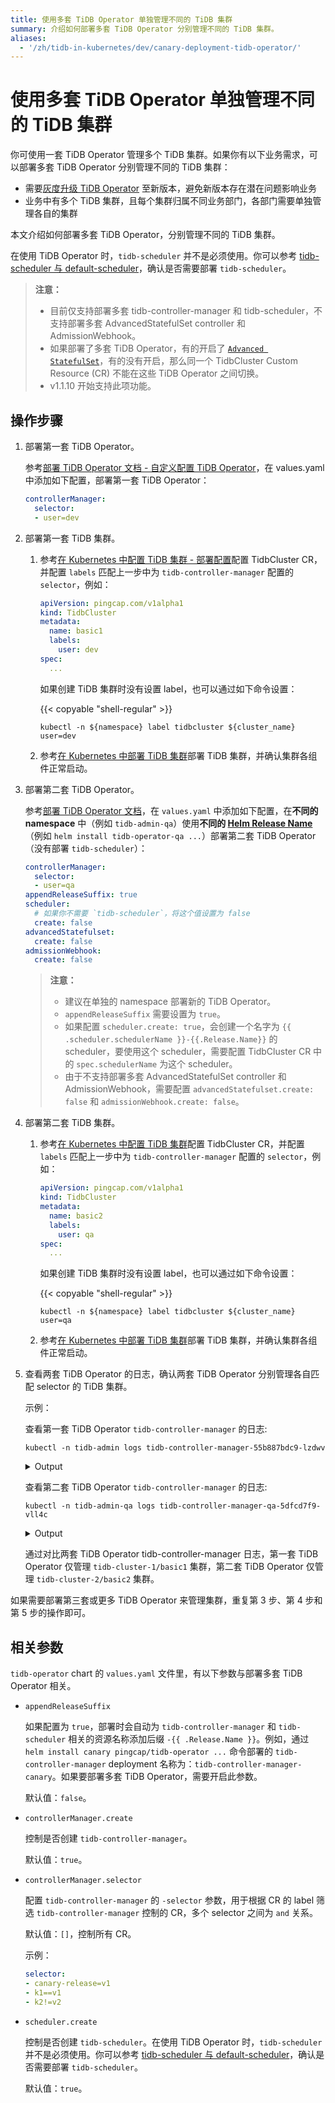 ```yaml
---
title: 使用多套 TiDB Operator 单独管理不同的 TiDB 集群
summary: 介绍如何部署多套 TiDB Operator 分别管理不同的 TiDB 集群。
aliases:
  - '/zh/tidb-in-kubernetes/dev/canary-deployment-tidb-operator/'
---
```


# 使用多套 TiDB Operator 单独管理不同的 TiDB 集群

你可使用一套 TiDB Operator 管理多个 TiDB 集群。如果你有以下业务需求，可以部署多套 TiDB Operator 分别管理不同的 TiDB 集群：

- 需要[灰度升级 TiDB Operator](canary-upgrade-tidb-operator.md) 至新版本，避免新版本存在潜在问题影响业务
- 业务中有多个 TiDB 集群，且每个集群归属不同业务部门，各部门需要单独管理各自的集群

本文介绍如何部署多套 TiDB Operator，分别管理不同的 TiDB 集群。

在使用 TiDB Operator 时，`tidb-scheduler` 并不是必须使用。你可以参考 [tidb-scheduler 与 default-scheduler](tidb-scheduler.md#tidb-scheduler-与-default-scheduler)，确认是否需要部署 `tidb-scheduler`。

> **注意：**
> 
> - 目前仅支持部署多套 tidb-controller-manager 和 tidb-scheduler，不支持部署多套 AdvancedStatefulSet controller 和 AdmissionWebhook。
> - 如果部署了多套 TiDB Operator，有的开启了 [`Advanced StatefulSet`](advanced-statefulset.md)，有的没有开启，那么同一个 TidbCluster Custom Resource (CR) 不能在这些 TiDB Operator 之间切换。
> - v1.1.10 开始支持此项功能。

## 操作步骤

1. 部署第一套 TiDB Operator。

    参考[部署 TiDB Operator 文档 - 自定义配置 TiDB Operator](deploy-tidb-operator.md#自定义配置-tidb-operator)，在 values.yaml 中添加如下配置，部署第一套 TiDB Operator：

    ```yaml
    controllerManager:
      selector:
      - user=dev
    ```

2. 部署第一套 TiDB 集群。

    1. 参考[在 Kubernetes 中配置 TiDB 集群 - 部署配置](configure-a-tidb-cluster.md#部署配置)配置 TidbCluster CR，并配置 `labels` 匹配上一步中为 `tidb-controller-manager` 配置的 `selector`，例如：

        ```yaml
        apiVersion: pingcap.com/v1alpha1
        kind: TidbCluster
        metadata:
          name: basic1
          labels:
            user: dev
        spec:
          ...
        ```

        如果创建 TiDB 集群时没有设置 label，也可以通过如下命令设置：

        {{< copyable "shell-regular" >}}

        ```shell
        kubectl -n ${namespace} label tidbcluster ${cluster_name} user=dev
        ```

    2. 参考[在 Kubernetes 中部署 TiDB 集群](deploy-on-general-kubernetes.md)部署 TiDB 集群，并确认集群各组件正常启动。

3. 部署第二套 TiDB Operator。

    参考[部署 TiDB Operator 文档](deploy-tidb-operator.md)，在 `values.yaml` 中添加如下配置，在**不同的 namespace** 中（例如 `tidb-admin-qa`）使用**不同的 [Helm Release Name](https://helm.sh/docs/intro/using_helm/#three-big-concepts)**（例如 `helm install tidb-operator-qa ...`）部署第二套 TiDB Operator（没有部署 `tidb-scheduler`）：

    ```yaml
    controllerManager:
      selector:
      - user=qa
    appendReleaseSuffix: true
    scheduler:
      # 如果你不需要 `tidb-scheduler`，将这个值设置为 false
      create: false
    advancedStatefulset:
      create: false
    admissionWebhook:
      create: false
    ```

    > **注意：**
    > 
    > * 建议在单独的 namespace 部署新的 TiDB Operator。
    > * `appendReleaseSuffix` 需要设置为 `true`。
    > * 如果配置 `scheduler.create: true`，会创建一个名字为 `{{ .scheduler.schedulerName }}-{{.Release.Name}}` 的 scheduler，要使用这个 scheduler，需要配置 TidbCluster CR 中的 `spec.schedulerName` 为这个 scheduler。
    > * 由于不支持部署多套 AdvancedStatefulSet controller 和 AdmissionWebhook，需要配置 `advancedStatefulset.create: false` 和 `admissionWebhook.create: false`。

4. 部署第二套 TiDB 集群。

    1. 参考[在 Kubernetes 中配置 TiDB 集群](configure-a-tidb-cluster.md)配置 TidbCluster CR，并配置 `labels` 匹配上一步中为 `tidb-controller-manager` 配置的 `selector`，例如：

        ```yaml
        apiVersion: pingcap.com/v1alpha1
        kind: TidbCluster
        metadata:
          name: basic2
          labels:
            user: qa
        spec:
          ...
        ```

        如果创建 TiDB 集群时没有设置 label，也可以通过如下命令设置：

        {{< copyable "shell-regular" >}}

        ```shell
        kubectl -n ${namespace} label tidbcluster ${cluster_name} user=qa
        ```

    2. 参考[在 Kubernetes 中部署 TiDB 集群](deploy-on-general-kubernetes.md)部署 TiDB 集群，并确认集群各组件正常启动。

5. 查看两套 TiDB Operator 的日志，确认两套 TiDB Operator 分别管理各自匹配 selector 的 TiDB 集群。

    示例：

    查看第一套 TiDB Operator `tidb-controller-manager` 的日志:

    ```shell
    kubectl -n tidb-admin logs tidb-controller-manager-55b887bdc9-lzdwv
    ```

    <details> <summary>Output</summary>

    
    ...
    I0113 02:50:13.195779       1 main.go:69] FLAG: --selector="user=dev"
    ...
    I0113 02:50:32.409378       1 tidbcluster_control.go:69] TidbCluster: [tidb-cluster-1/basic1] updated successfully
    I0113 02:50:32.773635       1 tidbcluster_control.go:69] TidbCluster: [tidb-cluster-1/basic1] updated successfully
    I0113 02:51:00.294241       1 tidbcluster_control.go:69] TidbCluster: [tidb-cluster-1/basic1] updated successfully
    </details>

    查看第二套 TiDB Operator `tidb-controller-manager` 的日志:

    ```shell
    kubectl -n tidb-admin-qa logs tidb-controller-manager-qa-5dfcd7f9-vll4c
    ```

    <details> <summary>Output</summary>

    
    ...
    I0113 02:50:13.195779       1 main.go:69] FLAG: --selector="user=qa"
    ...
    I0113 03:38:43.859387       1 tidbcluster_control.go:69] TidbCluster: [tidb-cluster-2/basic2] updated successfully
    I0113 03:38:45.060028       1 tidbcluster_control.go:69] TidbCluster: [tidb-cluster-2/basic2] updated successfully
    I0113 03:38:46.261045       1 tidbcluster_control.go:69] TidbCluster: [tidb-cluster-2/basic2] updated successfully
    </details>

    通过对比两套 TiDB Operator tidb-controller-manager 日志，第一套 TiDB Operator 仅管理 `tidb-cluster-1/basic1` 集群，第二套 TiDB Operator 仅管理 `tidb-cluster-2/basic2` 集群。

如果需要部署第三套或更多 TiDB Operator 来管理集群，重复第 3 步、第 4 步和第 5 步的操作即可。

## 相关参数

`tidb-operator` chart 的 `values.yaml` 文件里，有以下参数与部署多套 TiDB Operator 相关。

- `appendReleaseSuffix`

    如果配置为 `true`，部署时会自动为 `tidb-controller-manager` 和 `tidb-scheduler` 相关的资源名称添加后缀 `-{{ .Release.Name }}`。例如，通过 `helm install canary pingcap/tidb-operator ...` 命令部署的 `tidb-controller-manager` deployment 名称为：`tidb-controller-manager-canary`。如果要部署多套 TiDB Operator，需要开启此参数。

    默认值：`false`。

- `controllerManager.create`

    控制是否创建 `tidb-controller-manager`。

    默认值：`true`。

- `controllerManager.selector`

    配置 `tidb-controller-manager` 的 `-selector` 参数，用于根据 CR 的 label 筛选 `tidb-controller-manager` 控制的 CR，多个 selector 之间为 `and` 关系。

    默认值：`[]`，控制所有 CR。

    示例：

    ```yaml
    selector:
    - canary-release=v1
    - k1==v1
    - k2!=v2
    ```

- `scheduler.create`

    控制是否创建 `tidb-scheduler`。在使用 TiDB Operator 时，`tidb-scheduler` 并不是必须使用。你可以参考 [tidb-scheduler 与 default-scheduler](tidb-scheduler.md#tidb-scheduler-与-default-scheduler)，确认是否需要部署 `tidb-scheduler`。

    默认值：`true`。
